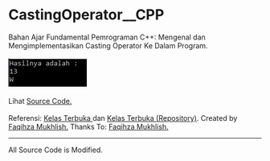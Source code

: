 # CastingOperator__CPP
Bahan Ajar Fundamental Pemrograman C++: Mengenal dan Mengimplementasikan Casting Operator Ke Dalam Program.<br><br>
<img src="https://github.com/RizkyKhapidsyah/CastingOperator__CPP/blob/master/Results/001.PNG"><br><br>
Lihat <a href="https://github.com/RizkyKhapidsyah/CastingOperator__CPP/blob/master/Source.cpp">Source Code.</a><br><br>
Referensi: <a href="https://www.youtube.com/user/faqihzamukhlish"> Kelas Terbuka </a> dan <a href="https://github.com/kelasterbuka"> Kelas Terbuka (Repository)</a>. Created by <a href="https://github.com/faqihza">Faqihza Mukhlish.</a> Thanks To: <a href="https://www.youtube.com/channel/UCRGHjysoCemh4y7tCJQs30w/about">Faqihza Mukhlish.</a><br>

-----
All Source Code is Modified.
